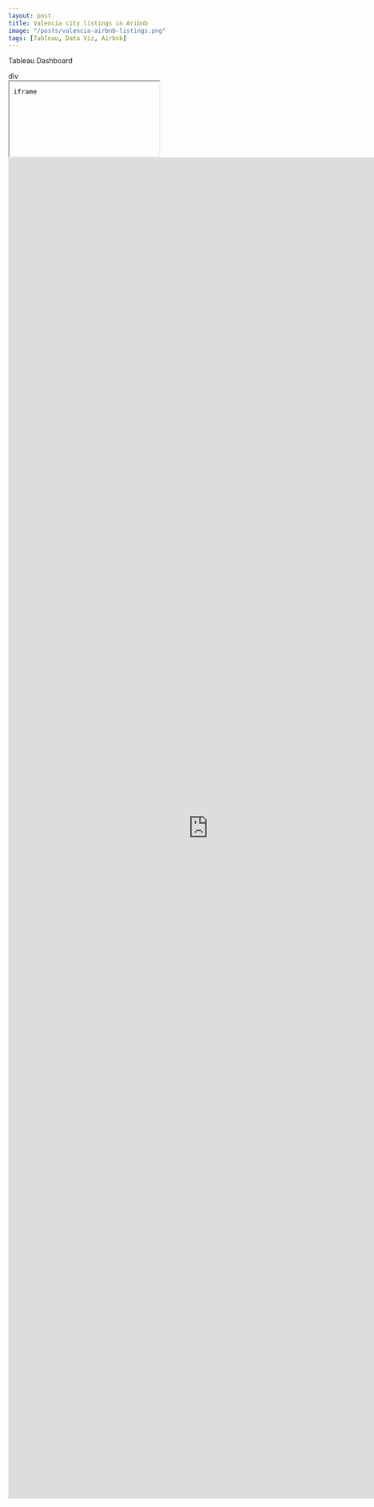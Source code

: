 ```yaml
---
layout: post
title: Valencia city listings in Aribnb
image: "/posts/valencia-airbnb-listings.png"
tags: [Tableau, Data Viz, Airbnb]
---
```


Tableau Dashboard 
<div>div</div>
<iframe src="data:,iframe"></iframe>
<iframe seamless frameborder="0" src="https://public.tableau.com/views/Book3_16839393132390/Dashboard1?):embed=yes&:display_count=yes&:showVizHome=no" width = '800' height = '2683'></iframe>

